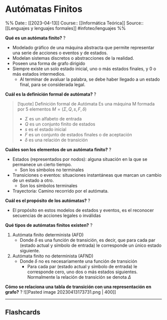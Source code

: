 # Autómatas Finitos

%%
Date:: [[2023-04-13]]
Course:: [[Informática Teórica]]
Source:: [[Lenguajes y lenguajes formales]]
#infoteo/lenguajes 
%%


**Qué es un autómata finito?**
?
- Modelado gráfico de una máquina abstracta que permite representar una serie de acciones o eventos y de estados.
- Modelan sistemas discretos o abstracciones de la realidad.
- Poseen una forma de grafo dirigido
- Siempre existe un solo estado inicial, uno o más estados finales, y 0 o más estados intermedios.
	- Al terminar de avaluar la palabra, se debe haber llegado a un estado final, para se considerada legal.

**Cuál es la definición formal de autómata?**
?
>[!quote] Definición formal de Autómata
>Es una máquina M formada por 5 elementos $M=(\Sigma, Q, s, F, \delta)$
> - $\Sigma$ es un alfabeto de entrada
> - $Q$ es un conjunto finito de estados
> - $s$ es el estado inicial
> - $F$ es un conjunto de estados finales o de aceptación
> - $\delta$ es una relación de transición

**Cuáles son los elementos de un autómata finito?**
?
- Estados (representados por nodos): alguna situación en la que se permanece un cierto tiempo.
	- Son los símbolos no terminales
- Transiciones o eventos: situaciones instantáneas que marcan un cambio de un estado a otro.
	- Son los símbolos terminales
- Trayectoria: Camino recorrido por el autómata.

**Cuál es el propósito de los autómatas?**
?
- El propósito en estos modelos de estados y eventos, es el reconocer secuencias de acciones legales o inválidas

**Qué tipos de autómatas finitos existen?**
?
1. Autómata finito determinista (AFD)
	- Donde $\delta$ es una función de transición, es decir, que para cada par (estado actual y símbolo de entrada) le corresponde un único estado siguiente. 
2. Autómata finito no determinista (AFND)
	- Donde $\delta$ no es necesariamente una función de transición
		- Para cada par (estado actual y símbolo de entrada) le corresponde cero, uno dos o más estados siguientes. Normalmente la relación de transición se denota $\Delta$

**Cómo se relaciona una tabla de transición con una representación en grafo?**
?
![[Pasted image 20230413173731.png | 400]]


___
## Flashcards
